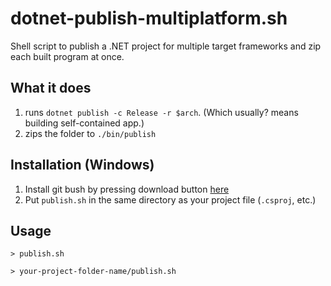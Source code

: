 # dotnet-publish-multiplatform.sh
Shell script to publish a .NET project for multiple target frameworks and zip each built program at once.
## What it does
1. runs `dotnet publish -c Release -r $arch`. (Which usually? means building self-contained app.) 
2. zips the folder to `./bin/publish`
## Installation (Windows)
1. Install git bush by pressing download button [here](https://gitforwindows.org/)
2. Put `publish.sh` in the same directory as your project file (`.csproj`, etc.)
## Usage
```shell
> publish.sh
```

```shell
> your-project-folder-name/publish.sh
```
